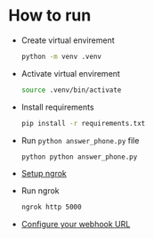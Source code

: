 # How to run


- Create virtual envirement

    ```bash
    python -m venv .venv
    ```

- Activate virtual envirement

    ```bash
    source .venv/bin/activate
    ```

- Install requirements

    ```bash
    pip install -r requirements.txt
    ```

- Run `python answer_phone.py` file

    ```bash
    python python answer_phone.py
    ```

- [Setup ngrok](https://dashboard.ngrok.com/get-started/setup/linux)

- Run ngrok

    ```bash
    ngrok http 5000
    ```

- [Configure your webhook URL](https://www.twilio.com/docs/voice/quickstart/python#configure-your-webhook-url)